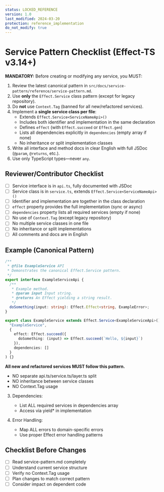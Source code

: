```yaml
---
status: LOCKED_REFERENCE
version: 1.0
last_modified: 2024-03-20
protection: reference_implementation
do_not_modify: true
---
```


# Service Pattern Checklist (Effect-TS v3.14+)

**MANDATORY:** Before creating or modifying any service, you MUST:

1. Review the latest canonical pattern in `src/docs/service-pattern/reference/service-pattern.md`.
2. Use **only** the `Effect.Service` class pattern (except for legacy repository).
3. Do **not** use `Context.Tag` (banned for all new/refactored services).
4. Implement a **single service class per file**:
   - Extends `Effect.Service<ServiceNameApi>()`
   - Includes both identifier and implementation in the same declaration
   - Defines `effect` (with `Effect.succeed` or `Effect.gen`)
   - Lists all dependencies explicitly in `dependencies` (empty array if none)
   - No inheritance or split implementation classes
5. Write all interface and method docs in clear English with full JSDoc (`@param`, `@returns`, etc.).
6. Use only TypeScript types—never `any`.

## Reviewer/Contributor Checklist

- [ ] Service interface is in `api.ts`, fully documented with JSDoc
- [ ] Service class is in `service.ts`, extends `Effect.Service<ServiceNameApi>()`
- [ ] Identifier and implementation are together in the class declaration
- [ ] `effect` property provides the full implementation (sync or async)
- [ ] `dependencies` property lists all required services (empty if none)
- [ ] No use of `Context.Tag` (except legacy repository)
- [ ] No multiple service classes in one file
- [ ] No inheritance or split implementations
- [ ] All comments and docs are in English

## Example (Canonical Pattern)

```typescript
/**
 * @file ExampleService API
 * Demonstrates the canonical Effect.Service pattern.
 */
export interface ExampleServiceApi {
  /**
   * Example method.
   * @param input Input string.
   * @returns An Effect yielding a string result.
   */
  doSomething(input: string): Effect.Effect<string, ExampleError>;
}

export class ExampleService extends Effect.Service<ExampleServiceApi>()(
  "ExampleService",
  {
    effect: Effect.succeed({
      doSomething: (input) => Effect.succeed(`Hello, ${input}`)
    }),
    dependencies: []
  }
) {}
```

**All new and refactored services MUST follow this pattern.**

   - NO separate api.ts/service.ts/layer.ts split
   - NO inheritance between service classes
   - NO Context.Tag usage

3. Dependencies:
   - List ALL required services in dependencies array
   - Access via yield* in implementation

4. Error Handling:
   - Map ALL errors to domain-specific errors
   - Use proper Effect error handling patterns

## Checklist Before Changes

- [ ] Read service-pattern.md completely
- [ ] Understand current service structure
- [ ] Verify no Context.Tag usage
- [ ] Plan changes to match correct pattern
- [ ] Consider impact on dependent code 